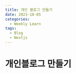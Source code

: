 ```yaml
---
title: 개인 블로그 만들기
date: 2023-10-05
categories:
  - Weekly Learn
tags:
  - Blog
  - Nextjs
---
```


# 개인블로그 만들기
